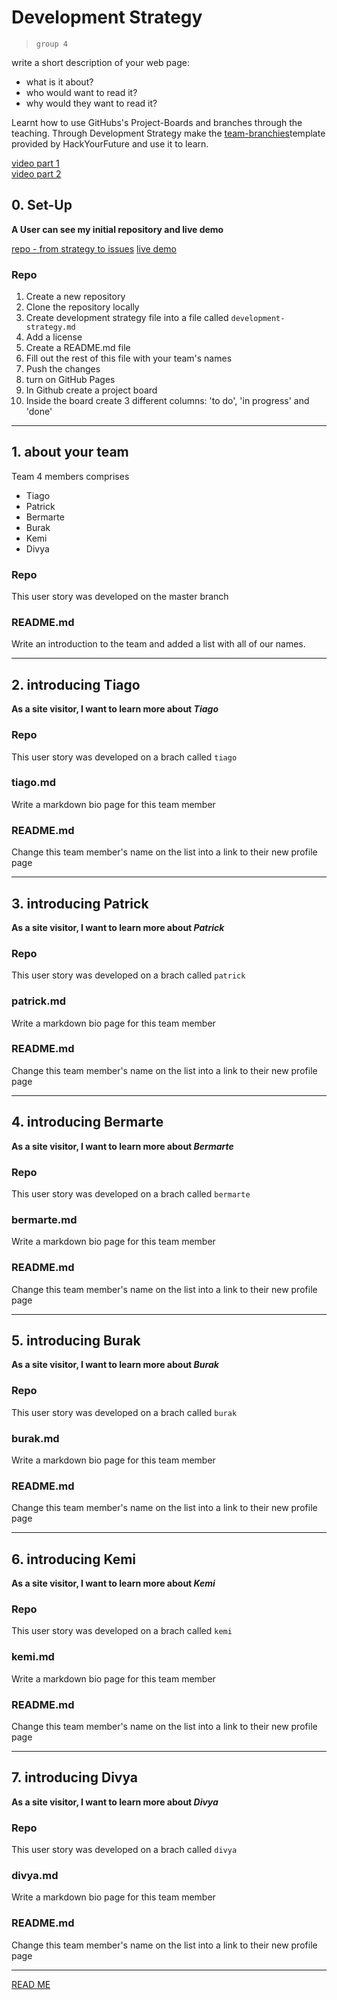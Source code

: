 # Development Strategy

> `group 4`

write a short description of your web page:

- what is it about?
- who would want to read it?
- why would they want to read it?


Learnt how to use GitHubs's Project-Boards and branches through the teaching. Through Development Strategy make the [team-branchies](https://github.com/HackYourFutureBelgium/team-branchies/blob/master/development-strategy.md)template provided by HackYourFuture and use it to learn.

[video part 1](https://vimeo.com/465288009)    
[video part 2](https://vimeo.com/465288632)    

## 0. Set-Up

__A User can see my initial repository and live demo__

[repo - from strategy to issues](https://kemmy72.github.io/from-strategy-to-issues/)
[live demo](https://kemmy72.github.io/from-strategy-to-issues/)

### Repo

1. Create a new repository
1. Clone the repository locally
1. Create development strategy file into a file called `development-strategy.md`
1. Add a license
1. Create a README.md file
1. Fill out the rest of this file with your team's names
1. Push the changes
1. turn on GitHub Pages
1. In Github create a project board
1. Inside the board create 3 different columns: 'to do', 'in progress' and 'done'

---

## 1. about your team

Team 4 members comprises

* Tiago
* Patrick
* Bermarte
* Burak
* Kemi
* Divya

### Repo

This user story was developed on the master branch

### README.md

Write an introduction to the team and added a list with all of our names.

---

## 2. introducing Tiago

__As a site visitor, I want to learn more about *Tiago*__

### Repo

This user story was developed on a brach called `tiago`

### tiago.md

Write a markdown bio page for this team member

### README.md

Change this team member's name on the list into a link to their new profile page

---
## 3. introducing Patrick

__As a site visitor, I want to learn more about *Patrick*__

### Repo

This user story was developed on a brach called `patrick`

### patrick.md

Write a markdown bio page for this team member

### README.md

Change this team member's name on the list into a link to their new profile page

---
## 4. introducing Bermarte

__As a site visitor, I want to learn more about *Bermarte*__

### Repo

This user story was developed on a brach called `bermarte`

### bermarte.md

Write a markdown bio page for this team member

### README.md

Change this team member's name on the list into a link to their new profile page

---
## 5. introducing Burak

__As a site visitor, I want to learn more about *Burak*__

### Repo

This user story was developed on a brach called `burak`

### burak.md

Write a markdown bio page for this team member

### README.md

Change this team member's name on the list into a link to their new profile page

---
## 6. introducing Kemi

__As a site visitor, I want to learn more about *Kemi*__

### Repo

This user story was developed on a brach called `kemi`

### kemi.md

Write a markdown bio page for this team member

### README.md

Change this team member's name on the list into a link to their new profile page

---
## 7. introducing Divya

__As a site visitor, I want to learn more about *Divya*__

### Repo

This user story was developed on a brach called `divya`

### divya.md

Write a markdown bio page for this team member

### README.md    


Change this team member's name on the list into a link to their new profile page

---
[READ ME](README.md)
